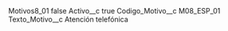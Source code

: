 <?xml version="1.0" encoding="UTF-8"?>
<CustomMetadata xmlns="http://soap.sforce.com/2006/04/metadata" xmlns:xsi="http://www.w3.org/2001/XMLSchema-instance" xmlns:xsd="http://www.w3.org/2001/XMLSchema">
    <label>Motivos8_01</label>
    <protected>false</protected>
    <values>
        <field>Activo__c</field>
        <value xsi:type="xsd:boolean">true</value>
    </values>
    <values>
        <field>Codigo_Motivo__c</field>
        <value xsi:type="xsd:string">M08_ESP_01</value>
    </values>
    <values>
        <field>Texto_Motivo__c</field>
        <value xsi:type="xsd:string">Atención telefónica</value>
    </values>
</CustomMetadata>
